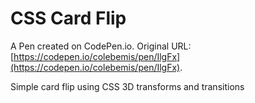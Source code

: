 # CSS Card Flip

A Pen created on CodePen.io. Original URL: [https://codepen.io/colebemis/pen/IlgFx](https://codepen.io/colebemis/pen/IlgFx).

Simple card flip using CSS 3D transforms and transitions
